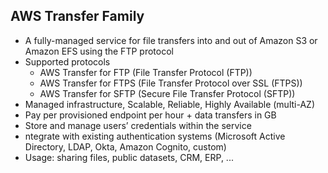 
## AWS Transfer Family

- A fully-managed service for file transfers into and out of Amazon S3 or Amazon EFS using the FTP protocol
- Supported protocols
    - AWS Transfer for FTP (File Transfer Protocol (FTP))
    - AWS Transfer for FTPS (File Transfer Protocol over SSL (FTPS))
    - AWS Transfer for SFTP (Secure File Transfer Protocol (SFTP))
- Managed infrastructure, Scalable, Reliable, Highly Available (multi-AZ)
- Pay per provisioned endpoint per hour + data transfers in GB
- Store and manage users’ credentials within the service
- ntegrate with existing authentication systems (Microsoft Active Directory, LDAP, Okta, Amazon Cognito, custom)
- Usage: sharing files, public datasets, CRM, ERP, ...
